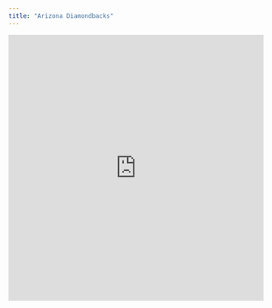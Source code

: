 ```yaml
---
title: "Arizona Diamondbacks"
---
```



<iframe id="igraph" scrolling="no" style="border:none;" seamless="seamless" src="https://fancygama.github.io/ss_plots/ARI.html" height="525" width="100%"></iframe>